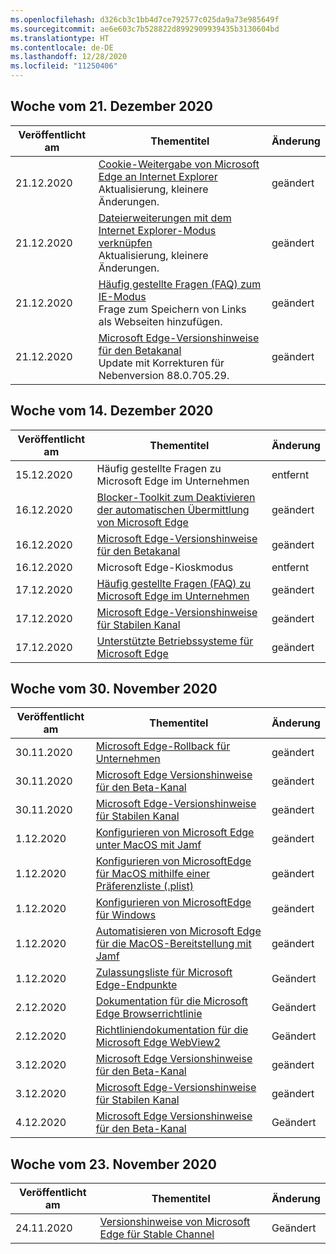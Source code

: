 ```yaml
---
ms.openlocfilehash: d326cb3c1bb4d7ce792577c025da9a73e985649f
ms.sourcegitcommit: ae6e603c7b528822d8992909939435b3130604bd
ms.translationtype: HT
ms.contentlocale: de-DE
ms.lasthandoff: 12/28/2020
ms.locfileid: "11250406"
---
```

<!-- This file is generated automatically each week. Changes made to this file will be overwritten.-->

## Woche vom 21. Dezember 2020

| Veröffentlicht am |Thementitel | Änderung |
|------|------------|--------|
| 21.12.2020 | [Cookie-Weitergabe von Microsoft Edge an Internet Explorer](/DeployEdge/edge-ie-mode-add-guidance-cookieshare)<br>Aktualisierung, kleinere Änderungen. | geändert |
| 21.12.2020 | [Dateierweiterungen mit dem Internet Explorer-Modus verknüpfen](/DeployEdge/edge-ie-mode-add-guidance-filetype-associations)<br>Aktualisierung, kleinere Änderungen. | geändert |
| 21.12.2020 | [Häufig gestellte Fragen (FAQ) zum IE-Modus](/DeployEdge/edge-ie-mode-faq)<br>Frage zum Speichern von Links als Webseiten hinzufügen. | geändert |
| 21.12.2020 | [Microsoft Edge-Versionshinweise für den Betakanal](/DeployEdge/microsoft-edge-relnote-beta-channel)<br>Update mit Korrekturen für Nebenversion 88.0.705.29. | geändert |


## Woche vom 14. Dezember 2020


| Veröffentlicht am |Thementitel | Änderung |
|------|------------|--------|
| 15.12.2020 | Häufig gestellte Fragen zu Microsoft Edge im Unternehmen | entfernt |
| 16.12.2020 | [Blocker-Toolkit zum Deaktivieren der automatischen Übermittlung von Microsoft Edge](/DeployEdge/microsoft-edge-blocker-toolkit) | geändert |
| 16.12.2020 | [Microsoft Edge-Versionshinweise für den Betakanal](/DeployEdge/microsoft-edge-relnote-beta-channel) | geändert |
| 16.12.2020 | Microsoft Edge-Kioskmodus | entfernt |
| 17.12.2020 | [Häufig gestellte Fragen (FAQ) zu Microsoft Edge im Unternehmen](/DeployEdge/faqs-edge-in-the-enterprise) | geändert |
| 17.12.2020 | [Microsoft Edge-Versionshinweise für Stabilen Kanal](/DeployEdge/microsoft-edge-relnote-stable-channel) | geändert |
| 17.12.2020 | [Unterstützte Betriebssysteme für Microsoft Edge](/DeployEdge/microsoft-edge-supported-operating-systems) | geändert |


## Woche vom 30. November 2020


| Veröffentlicht am |Thementitel | Änderung |
|------|------------|--------|
| 30.11.2020 | [Microsoft Edge-Rollback für Unternehmen](/DeployEdge/edge-learnmore-rollback) | geändert |
| 30.11.2020 | [Microsoft Edge Versionshinweise für den Beta-Kanal](/DeployEdge/microsoft-edge-relnote-beta-channel) | geändert |
| 30.11.2020 | [Microsoft Edge-Versionshinweise für Stabilen Kanal](/DeployEdge/microsoft-edge-relnote-stable-channel) | geändert |
| 1.12.2020 | [Konfigurieren von Microsoft Edge unter MacOS mit Jamf](/DeployEdge/configure-microsoft-edge-on-mac-jamf) | geändert |
| 1.12.2020 | [Konfigurieren von MicrosoftEdge für MacOS mithilfe einer Präferenzliste (.plist)](/DeployEdge/configure-microsoft-edge-on-mac) | geändert |
| 1.12.2020 | [Konfigurieren von MicrosoftEdge für Windows](/DeployEdge/configure-microsoft-edge) | geändert |
| 1.12.2020 | [Automatisieren von Microsoft Edge für die MacOS-Bereitstellung mit Jamf](/DeployEdge/deploy-edge-mac-jamf) | geändert |
| 1.12.2020 | [Zulassungsliste für Microsoft Edge-Endpunkte](/DeployEdge/microsoft-edge-security-endpoints) | Geändert |
| 2.12.2020 | [Dokumentation für die Microsoft Edge Browserrichtlinie](/DeployEdge/microsoft-edge-policies) | Geändert |
| 2.12.2020 | [Richtliniendokumentation für die Microsoft Edge WebView2](/DeployEdge/microsoft-edge-webview-policies) | Geändert |
| 3.12.2020 | [Microsoft Edge Versionshinweise für den Beta-Kanal](/DeployEdge/microsoft-edge-relnote-beta-channel) | geändert |
| 3.12.2020 | [Microsoft Edge-Versionshinweise für Stabilen Kanal](/DeployEdge/microsoft-edge-relnote-stable-channel) | geändert |
| 4.12.2020 | [Microsoft Edge Versionshinweise für den Beta-Kanal](/DeployEdge/microsoft-edge-relnote-beta-channel) | Geändert |


## Woche vom 23. November 2020


| Veröffentlicht am |Thementitel | Änderung |
|------|------------|--------|
| 24.11.2020 | [Versionshinweise von Microsoft Edge für Stable Channel](/DeployEdge/microsoft-edge-relnote-stable-channel) | Geändert |
